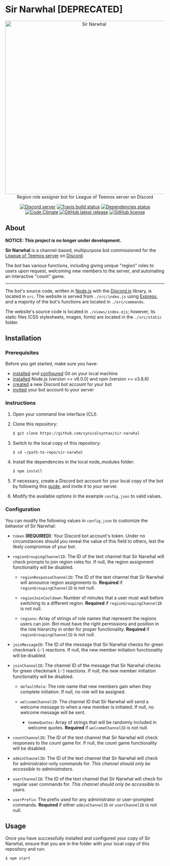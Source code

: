# Sir Narwhal [DEPRECATED]

<div align="center">
  <p>
    <a href="https://sir-narwhal.herokuapp.com" style="text-decoration:none">
      <img src="https://sir-narwhal.herokuapp.com/images/banner.png" width="546" alt="Sir Narwhal">
    </a>
    <br>
    Region role assigner bot for League of Teemos server on Discord
  </p>

  [![Discord server](https://discordapp.com/api/guilds/264282097164746752/embed.png)](http://discord.gg/YY8Senp)
  [![Travis build status](https://img.shields.io/travis/synicalsyntax/sir-narwhal.svg)](https://travis-ci.org/synicalsyntax/sir-narwhal)
  [![Dependencies status](https://david-dm.org/synicalsyntax/sir-narwhal/status.svg)](https://david-dm.org/synicalsyntax/sir-narwhal)
  [![Code Climate](https://img.shields.io/codeclimate/github/synicalsyntax/sir-narwhal.svg)](https://codeclimate.com/github/synicalsyntax/sir-narwhal)
  [![GitHub latest release](https://img.shields.io/github/release/synicalsyntax/sir-narwhal.svg)](http://github.com/synicalsyntax/sir-narwhal/releases/latest/)
  [![GitHub license](https://img.shields.io/badge/license-MIT-blue.svg)](https://raw.githubusercontent.com/synicalsyntax/sir-narwhal/master/LICENSE)
</div>

## About

**NOTICE: This project is no longer under development.**

**Sir Narwhal** is a channel-based, multipurpose bot commissioned for the
[League of Teemos server](http://discord.gg/YY8Senp) on
[Discord](https://discordapp.com).

The bot has various functions, including giving unique "region" roles to users
upon request, welcoming new members to the server, and automating an interactive
"count" game.

---

The bot's source code, written in [Node.js](https://nodejs.org/en/about/) with
the [Discord.js](https://github.com/hydrabolt/discord.js) library, is located in
`src`. The website is served from `./src/index.js` using
[Express](https://github.com/expressjs/express), and a majority of the bot's
functions are located in `./src/commands`.

The website's source code is located in `./views/index.ejs`; however, its
static files (CSS stylesheets, images, fonts) are located in the
`./src/static` folder.

## Installation

### Prerequisites

Before you get started, make sure you have:
   * [installed](https://git-scm.com/book/en/v2/Getting-Started-Installing-Git)
   and
   [configured](https://git-scm.com/book/en/v2/Getting-Started-First-Time-Git-Setup)
   Git on your local machine
   * [installed](https://docs.npmjs.com/getting-started/installing-node)
   Node.js (version >= v6.0.0) and npm (version >= v3.8.6)
   * [created](https://twentysix26.github.io/Red-Docs/red_guide_bot_accounts/#creating-a-new-bot-account)
   a new Discord bot account for your bot
   * [invited](https://twentysix26.github.io/Red-Docs/red_guide_bot_accounts/#adding-the-bot-account-to-your-server)
   your bot account to your server

### Instructions

1. Open your command line interface (CLI).

2. Clone this repository:
    ```sh
    $ git clone https://github.com/synicalsyntax/sir-narwhal
    ```

3. Switch to the local copy of this repository:
    ```sh
    $ cd ~/path-to-repo/sir-narwhal
    ```

4. Install the dependencies in the local node_modules folder:
    ```sh
    $ npm install
    ```

5. If necessary, create a Discord bot account for your local copy of the bot by
following this
[guide](https://twentysix26.github.io/Red-Docs/red_guide_bot_accounts/), and
invite it to your server.

6. Modify the available options in the example `config.json` to valid values.

### Configuration

You can modify the following values in `config.json` to customize the behavior
of Sir Narwhal:

* `token` **(REQUIRED)**: Your Discord bot account's token. Under no
circumstances should you reveal the value of this field to others, lest the
likely compromise of your bot.

* `regionGroupingChannelID`: The ID of the text channel that Sir Narwhal will
check prompts to join region roles for. If null, the region assignment
functionality will be disabled.

    * `regionResponseChannelID`: The ID of the text channel that Sir Narwhal
    will announce region assignments to. **Required** if
    `regionGroupingChannelID` is not null.

    * `regionJoinCooldown`: Number of minutes that a user must wait before
    switching to a different region. **Required** if `regionGroupingChannelID`
    is not null.

    * `regions`: Array of strings of role names that represent the regions
    users can join. Bot must have the right permissions and position in the role
    hierarchy in order for proper functionality. **Required** if
    `regionGroupingChannelID` is not null.

* `joinMessageID`: The ID of the message that Sir Narwhal checks for green
checkmark (✅) reactions. If null, the new member initiation functionality will
be disabled.

* `joinChannelID`: The channel ID of the message that Sir Narwhal checks for
green checkmark (✅) reactions. If null, the new member initiation functionality
will be disabled.

    * `defaultRole`: The role name that new members gain when they complete
    initiation. If null, no role will be assigned.

    * `welcomeChannelID`: The channel ID that Sir Narwhal will send a welcome
    message to when a new member is initiated. If null, no welcome message will
    be sent.

        * `teemoQuotes`: Array of strings that will be randomly included in
        welcome quotes. **Required** if `welcomeChannelID` is not null.

* `countChannelID`: The ID of the text channel that Sir Narwhal will
check responses to the count game for. If null, the count game functionality
will be disabled.

* `adminChannelID`: The ID of the text channel that Sir Narwhal will
check for administrator-only commands for. *This channel should only be
accessible to administrators.*

* `userChannelID`: The ID of the text channel that Sir Narwhal will
check for regular user commands for. *This channel should only be
accessible to users.*

* `userPrefix`: The prefix used for any administrator or user-prompted commands.
**Required** if either `adminChannelID` or `userChannelID` is not null.

## Usage

Once you have successfully installed and configured your copy of Sir Narwhal,
ensure that you are in the folder with your local copy of this repository and
run:

```sh
$ npm start
```

